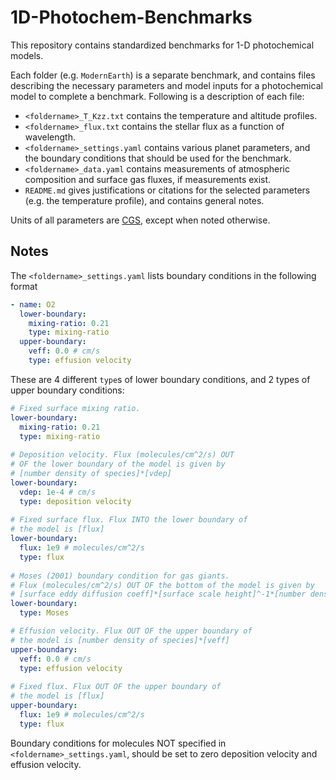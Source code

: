# 1D-Photochem-Benchmarks

This repository contains standardized benchmarks for 1-D photochemical models. 

Each folder (e.g. `ModernEarth`) is a separate benchmark, and contains files describing the necessary parameters and model inputs for a photochemical model to complete a benchmark. Following is a description of each file:
- `<foldername>_T_Kzz.txt` contains the temperature and altitude profiles.
- `<foldername>_flux.txt` contains the stellar flux as a function of wavelength.
- `<foldername>_settings.yaml` contains various planet parameters, and the boundary conditions that should be used for the benchmark.
- `<foldername>_data.yaml` contains measurements of atmospheric composition and surface gas fluxes, if measurements exist.
- `README.md` gives justifications or citations for the selected parameters (e.g. the temperature profile), and contains general notes.

Units of all parameters are [CGS](https://en.wikipedia.org/wiki/Centimetre%E2%80%93gram%E2%80%93second_system_of_units), except when noted otherwise.

## Notes

The `<foldername>_settings.yaml` lists boundary conditions in the following format

```yaml
- name: O2
  lower-boundary:
    mixing-ratio: 0.21
    type: mixing-ratio
  upper-boundary:
    veff: 0.0 # cm/s
    type: effusion velocity
```

These are 4 different `type`s of lower boundary conditions, and 2 types of upper boundary conditions:

```yaml
# Fixed surface mixing ratio.
lower-boundary:
  mixing-ratio: 0.21
  type: mixing-ratio 
  
# Deposition velocity. Flux (molecules/cm^2/s) OUT 
# OF the lower boundary of the model is given by
# [number density of species]*[vdep]
lower-boundary:
  vdep: 1e-4 # cm/s
  type: deposition velocity
  
# Fixed surface flux. Flux INTO the lower boundary of
# the model is [flux]
lower-boundary:
  flux: 1e9 # molecules/cm^2/s
  type: flux
  
# Moses (2001) boundary condition for gas giants.
# Flux (molecules/cm^2/s) OUT OF the bottom of the model is given by
# [surface eddy diffusion coeff]*[surface scale height]^-1*[number density of species]
lower-boundary:
  type: Moses

# Effusion velocity. Flux OUT OF the upper boundary of
# the model is [number density of species]*[veff]
upper-boundary:
  veff: 0.0 # cm/s
  type: effusion velocity
  
# Fixed flux. Flux OUT OF the upper boundary of
# the model is [flux]
upper-boundary:
  flux: 1e9 # molecules/cm^2/s
  type: flux
```

Boundary conditions for molecules NOT specified in `<foldername>_settings.yaml`, should be set to zero deposition velocity and effusion velocity.


